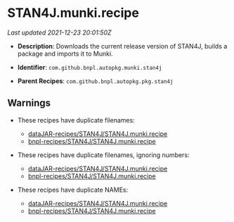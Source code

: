 # STAN4J.munki.recipe

_Last updated 2021-12-23 20:01:50Z_

- **Description**: Downloads the current release version of STAN4J, builds a package and imports it to Munki.

- **Identifier**: `com.github.bnpl.autopkg.munki.stan4j`

- **Parent Recipes**: `com.github.bnpl.autopkg.pkg.stan4j`


## Warnings

- These recipes have duplicate filenames:
    - [dataJAR-recipes/STAN4J/STAN4J.munki.recipe](/autopkg-dupe-tracker/dataJAR-recipes/STAN4J/STAN4J.munki.recipe)
    - [bnpl-recipes/STAN4J/STAN4J.munki.recipe](/autopkg-dupe-tracker/bnpl-recipes/STAN4J/STAN4J.munki.recipe)

- These recipes have duplicate filenames, ignoring numbers:
    - [dataJAR-recipes/STAN4J/STAN4J.munki.recipe](/autopkg-dupe-tracker/dataJAR-recipes/STAN4J/STAN4J.munki.recipe)
    - [bnpl-recipes/STAN4J/STAN4J.munki.recipe](/autopkg-dupe-tracker/bnpl-recipes/STAN4J/STAN4J.munki.recipe)

- These recipes have duplicate NAMEs:
    - [dataJAR-recipes/STAN4J/STAN4J.munki.recipe](/autopkg-dupe-tracker/dataJAR-recipes/STAN4J/STAN4J.munki.recipe)
    - [bnpl-recipes/STAN4J/STAN4J.munki.recipe](/autopkg-dupe-tracker/bnpl-recipes/STAN4J/STAN4J.munki.recipe)